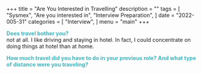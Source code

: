 +++
title = "Are You Interested in Travelling"
description = ""
tags = [
    "Sysmex",
    "Are you interested in",
    "Interview Preparation",
]
date = "2022-005-31"
categories = [
    "Interview",
]
menu = "main"
+++

**<font color =#3fb5bd>Does travel bother you?</font>**   
not at all.  I like driving and staying in hotel.  In fact, I could concentrate on doing things at hotel than at home.  

**<font color =#3fb5bd>How much travel did you have to do in your previous role? And what type of distance were you traveling?</font>**  